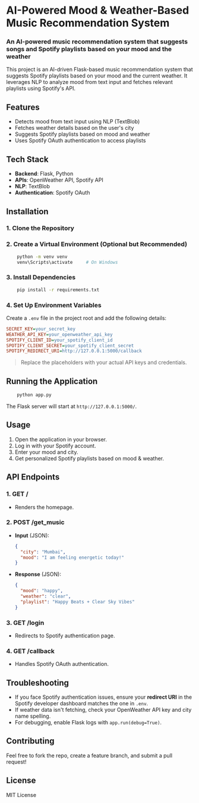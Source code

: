 # AI-Powered Mood & Weather-Based Music Recommendation System

### An AI-powered music recommendation system that suggests songs and Spotify playlists based on your mood and the weather


This project is an AI-driven Flask-based music recommendation system that suggests Spotify playlists based on your mood and the current weather. It leverages NLP to analyze mood from text input and fetches relevant playlists using Spotify's API.

## Features
- Detects mood from text input using NLP (TextBlob)
- Fetches weather details based on the user's city
- Suggests Spotify playlists based on mood and weather
- Uses Spotify OAuth authentication to access playlists

## Tech Stack
- **Backend**: Flask, Python
- **APIs**: OpenWeather API, Spotify API
- **NLP**: TextBlob
- **Authentication**: Spotify OAuth

## Installation
### 1. Clone the Repository
 
### 2. Create a Virtual Environment (Optional but Recommended)
```bash
    python -m venv venv
    venv\Scripts\activate     # On Windows
```

### 3. Install Dependencies
```bash
    pip install -r requirements.txt
```

### 4. Set Up Environment Variables
Create a `.env` file in the project root and add the following details:
```ini
SECRET_KEY=your_secret_key
WEATHER_API_KEY=your_openweather_api_key
SPOTIFY_CLIENT_ID=your_spotify_client_id
SPOTIFY_CLIENT_SECRET=your_spotify_client_secret
SPOTIFY_REDIRECT_URI=http://127.0.0.1:5000/callback
```

> Replace the placeholders with your actual API keys and credentials.

## Running the Application
```bash
    python app.py
```
The Flask server will start at `http://127.0.0.1:5000/`.

## Usage
1. Open the application in your browser.
2. Log in with your Spotify account.
3. Enter your mood and city.
4. Get personalized Spotify playlists based on mood & weather.

## API Endpoints
### 1. **GET /**
   - Renders the homepage.

### 2. **POST /get_music**
   - **Input** (JSON):
     ```json
     {
       "city": "Mumbai",
       "mood": "I am feeling energetic today!"
     }
     ```
   - **Response** (JSON):
     ```json
     {
       "mood": "happy",
       "weather": "clear",
       "playlist": "Happy Beats + Clear Sky Vibes"
     }
     ```

### 3. **GET /login**
   - Redirects to Spotify authentication page.

### 4. **GET /callback**
   - Handles Spotify OAuth authentication.

## Troubleshooting
- If you face Spotify authentication issues, ensure your **redirect URI** in the Spotify developer dashboard matches the one in `.env`.
- If weather data isn't fetching, check your OpenWeather API key and city name spelling.
- For debugging, enable Flask logs with `app.run(debug=True)`.

## Contributing
Feel free to fork the repo, create a feature branch, and submit a pull request!

## License
MIT License

